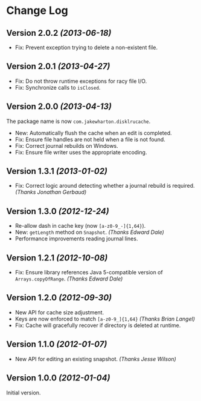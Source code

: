 Change Log
==========

Version 2.0.2 *(2013-06-18)*
----------------------------

 * Fix: Prevent exception trying to delete a non-existent file.


Version 2.0.1 *(2013-04-27)*
----------------------------

 * Fix: Do not throw runtime exceptions for racy file I/O.
 * Fix: Synchronize calls to `isClosed`.


Version 2.0.0 *(2013-04-13)*
----------------------------

The package name is now `com.jakewharton.disklrucache`.

 * New: Automatically flush the cache when an edit is completed.
 * Fix: Ensure file handles are not held when a file is not found.
 * Fix: Correct journal rebuilds on Windows.
 * Fix: Ensure file writer uses the appropriate encoding.


Version 1.3.1 *(2013-01-02)*
----------------------------

 * Fix: Correct logic around detecting whether a journal rebuild is required.
   *(Thanks Jonathan Gerbaud)*


Version 1.3.0 *(2012-12-24)*
----------------------------

 * Re-allow dash in cache key (now `[a-z0-9_-]{1,64}`).
 * New: `getLength` method on `Snapshot`. *(Thanks Edward Dale)*
 * Performance improvements reading journal lines.


Version 1.2.1 *(2012-10-08)*
----------------------------

 * Fix: Ensure library references Java 5-compatible version of
   `Arrays.copyOfRange`. *(Thanks Edward Dale)*


Version 1.2.0 *(2012-09-30)*
----------------------------

 * New API for cache size adjustment.
 * Keys are now enforced to match `[a-z0-9_]{1,64}` *(Thanks Brian Langel)*
 * Fix: Cache will gracefully recover if directory is deleted at runtime.


Version 1.1.0 *(2012-01-07)*
----------------------------

 * New API for editing an existing snapshot. *(Thanks Jesse Wilson)*


Version 1.0.0 *(2012-01-04)*
----------------------------

Initial version.
